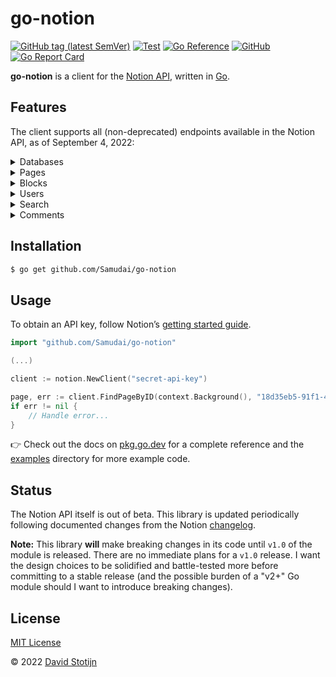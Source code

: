 # go-notion

[![GitHub tag (latest
SemVer)](https://img.shields.io/github/v/tag/dstotijn/go-notion?label=go%20module)](https://github.com/dstotijn/go-notion/tags)
[![Test](https://github.com/dstotijn/go-notion/actions/workflows/test.yaml/badge.svg)](https://github.com/dstotijn/go-notion/actions/workflows/test.yaml)
[![Go
Reference](https://pkg.go.dev/badge/github.com/dstotijn/go-notion.svg)](https://pkg.go.dev/github.com/dstotijn/go-notion)
[![GitHub](https://img.shields.io/github/license/dstotijn/go-notion)](LICENSE)
[![Go Report
Card](https://goreportcard.com/badge/github.com/dstotijn/go-notion)](https://goreportcard.com/report/github.com/dstotijn/go-notion)

**go-notion** is a client for the [Notion
API](https://developers.notion.com/reference), written in
[Go](https://golang.org/).

## Features

The client supports all (non-deprecated) endpoints available in the Notion API,
as of September 4, 2022:

<details>
<summary>Databases</summary>

- [x] [Query a
      database](https://pkg.go.dev/github.com/dstotijn/go-notion#Client.QueryDatabase)
- [x] [Create a
      database](https://pkg.go.dev/github.com/dstotijn/go-notion#Client.CreateDatabase)
- [x] [Update
      database](https://pkg.go.dev/github.com/dstotijn/go-notion#Client.UpdateDatabase)
- [x] [Retrieve a
    database](https://pkg.go.dev/github.com/dstotijn/go-notion#Client.FindDatabaseByID)
</details>

<details>
<summary>Pages</summary>

- [x] [Retrieve a
      page](https://pkg.go.dev/github.com/dstotijn/go-notion#Client.FindPageByID)
- [x] [Create a
      page](https://pkg.go.dev/github.com/dstotijn/go-notion#Client.CreatePage)
- [x] [Update
      page](https://pkg.go.dev/github.com/dstotijn/go-notion#Client.UpdatePage)
- [x] [Retrieve a page
    property](https://pkg.go.dev/github.com/dstotijn/go-notion#Client.FindPagePropertyByID)
</details>

<details>
<summary>Blocks</summary>

- [x] [Retrieve a
      block](https://pkg.go.dev/github.com/dstotijn/go-notion#Client.FindBlockByID)
- [x] [Update
      block](https://pkg.go.dev/github.com/dstotijn/go-notion#Client.UpdateBlock)
- [x] [Retrieve block
      children](https://pkg.go.dev/github.com/dstotijn/go-notion#Client.FindBlockChildrenByID)
- [x] [Append block
      children](https://pkg.go.dev/github.com/dstotijn/go-notion#Client.AppendBlockChildren)
- [x] [Delete
    block](https://pkg.go.dev/github.com/dstotijn/go-notion#Client.DeleteBlock)
</details>

<details>
<summary>Users</summary>

- [x] [Retrieve a
      user](https://pkg.go.dev/github.com/dstotijn/go-notion#Client.FindUserByID)
- [x] [List all
      users](https://pkg.go.dev/github.com/dstotijn/go-notion#Client.ListUsers)
- [x] [Retrieve your token's bot
    user](https://pkg.go.dev/github.com/dstotijn/go-notion#Client.FindCurrentUser)
</details>

<details>
<summary>Search</summary>

- [x] [Search](https://pkg.go.dev/github.com/dstotijn/go-notion#Client.Search)
</details>

<details>
<summary>Comments</summary>

- [x] [Retrieve
      comments](https://pkg.go.dev/github.com/dstotijn/go-notion#Client.FindCommentsByBlockID)
- [x] [Create a
    comment](https://pkg.go.dev/github.com/dstotijn/go-notion#Client.CreateComment)
</details>

## Installation

```sh
$ go get github.com/Samudai/go-notion
```

## Usage

To obtain an API key, follow Notion’s [getting started
guide](https://developers.notion.com/docs/getting-started).

```go
import "github.com/Samudai/go-notion"

(...)

client := notion.NewClient("secret-api-key")

page, err := client.FindPageByID(context.Background(), "18d35eb5-91f1-4dcb-85b0-c340fd965015")
if err != nil {
    // Handle error...
}
```

👉 Check out the docs on
[pkg.go.dev](https://pkg.go.dev/github.com/dstotijn/go-notion) for a complete
reference and the [examples](/examples) directory for more example code.

## Status

The Notion API itself is out of beta. This library is updated periodically
following documented changes from the Notion
[changelog](https://developers.notion.com/changelog).

**Note:** This library **will** make breaking changes in its code until
`v1.0` of the module is released. There are no immediate plans for a `v1.0`
release. I want the design choices to be solidified and battle-tested more
before committing to a stable release (and the possible burden of a "v2+" Go
module should I want to introduce breaking changes).

## License

[MIT License](LICENSE)

© 2022 [David Stotijn](https://v0x.nl)
